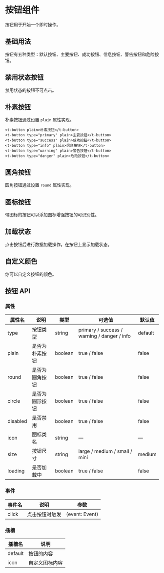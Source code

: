 # 按钮组件

按钮用于开始一个即时操作。

## 基础用法

按钮有五种类型：默认按钮、主要按钮、成功按钮、信息按钮、警告按钮和危险按钮。

<demo component-name="button" examples="BasicButton"></demo>

## 禁用状态按钮

禁用状态的按钮不可点击。

<demo component-name="button" examples="DisabledButton"></demo>

## 朴素按钮

朴素按钮通过设置 `plain` 属性实现。

```vue
<t-button plain>朴素按钮</t-button>
<t-button type="primary" plain>主要按钮</t-button>
<t-button type="success" plain>成功按钮</t-button>
<t-button type="info" plain>信息按钮</t-button>
<t-button type="warning" plain>警告按钮</t-button>
<t-button type="danger" plain>危险按钮</t-button>
```

## 圆角按钮

圆角按钮通过设置 `round` 属性实现。

<demo component-name="button" examples="SizeButton"></demo>

## 图标按钮

带图标的按钮可以添加图标增强按钮的可识别性。

<demo component-name="button" examples="IconButton"></demo>

## 加载状态

点击按钮后进行数据加载操作，在按钮上显示加载状态。

<demo component-name="button" examples="LoadingButton"></demo>

## 自定义颜色

你可以自定义按钮的颜色。

<demo component-name="button" examples="CustomColorButton"></demo>

## 按钮 API

### 属性

| 属性名   | 说明         | 类型    | 可选值                                     | 默认值  |
| -------- | ------------ | ------- | ------------------------------------------ | ------- |
| type     | 按钮类型     | string  | primary / success / warning / danger / info | default |
| plain    | 是否为朴素按钮 | boolean | true / false                               | false   |
| round    | 是否为圆角按钮 | boolean | true / false                               | false   |
| circle   | 是否为圆形按钮 | boolean | true / false                               | false   |
| disabled | 是否禁用     | boolean | true / false                               | false   |
| icon     | 图标类名     | string  | —                                          | —       |
| size     | 按钮尺寸     | string  | large / medium / small / mini              | medium  |
| loading  | 是否加载中   | boolean | true / false                               | false   |

### 事件

| 事件名 | 说明                   | 参数           |
| ------ | ---------------------- | -------------- |
| click  | 点击按钮时触发         | (event: Event) |

### 插槽

| 插槽名  | 说明           |
| ------- | -------------- |
| default | 按钮的内容     |
| icon    | 自定义图标内容 |
